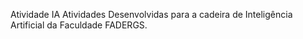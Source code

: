 Atividade IA
Atividades Desenvolvidas para a cadeira de Inteligência Artificial da Faculdade FADERGS.
